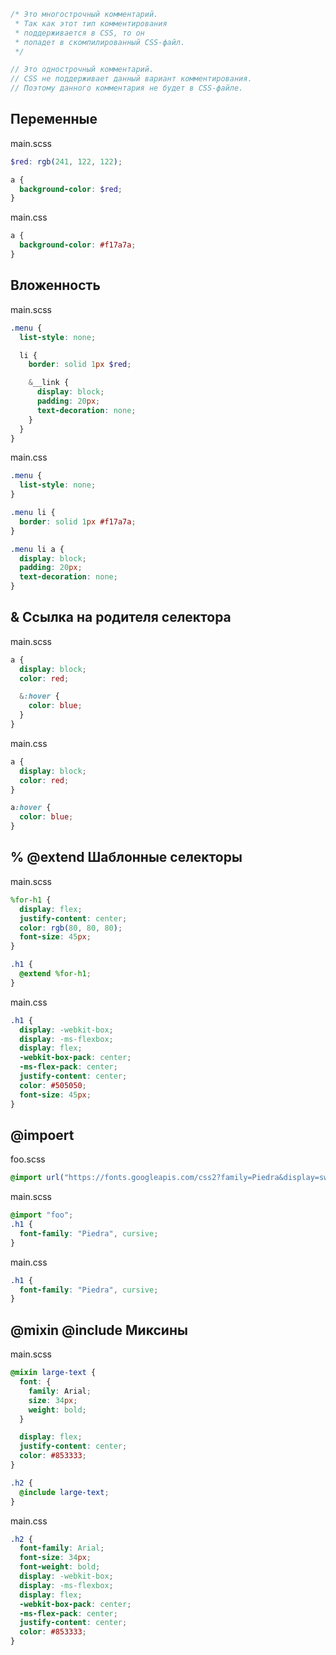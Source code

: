 ```scss
/* Это многострочный комментарий.
 * Так как этот тип комментирования
 * поддерживается в CSS, то он
 * попадет в скомпилированный CSS-файл.
 */

// Это однострочный комментарий.
// CSS не поддерживает данный вариант комментирования.
// Поэтому данного комментария не будет в CSS-файле.
```

## Переменные

main.scss

```scss
$red: rgb(241, 122, 122);

a {
  background-color: $red;
}
```

main.css

```css
a {
  background-color: #f17a7a;
}
```

## Вложенность

main.scss

```scss
.menu {
  list-style: none;

  li {
    border: solid 1px $red;

    &__link {
      display: block;
      padding: 20px;
      text-decoration: none;
    }
  }
}
```

main.css

```css
.menu {
  list-style: none;
}

.menu li {
  border: solid 1px #f17a7a;
}

.menu li a {
  display: block;
  padding: 20px;
  text-decoration: none;
}
```

## & Ссылка на родителя селектора

main.scss

```scss
a {
  display: block;
  color: red;

  &:hover {
    color: blue;
  }
}
```

main.css

```css
a {
  display: block;
  color: red;
}

a:hover {
  color: blue;
}
```

## % @extend Шаблонные селекторы

main.scss

```scss
%for-h1 {
  display: flex;
  justify-content: center;
  color: rgb(80, 80, 80);
  font-size: 45px;
}

.h1 {
  @extend %for-h1;
}
```

main.css

```css
.h1 {
  display: -webkit-box;
  display: -ms-flexbox;
  display: flex;
  -webkit-box-pack: center;
  -ms-flex-pack: center;
  justify-content: center;
  color: #505050;
  font-size: 45px;
}
```

## @impoert

foo.scss

```scss
@import url("https://fonts.googleapis.com/css2?family=Piedra&display=swap");
```

main.scss

```scss
@import "foo";
.h1 {
  font-family: "Piedra", cursive;
}
```

main.css

```css
.h1 {
  font-family: "Piedra", cursive;
}
```

## @mixin @include Миксины

main.scss

```scss
@mixin large-text {
  font: {
    family: Arial;
    size: 34px;
    weight: bold;
  }

  display: flex;
  justify-content: center;
  color: #853333;
}

.h2 {
  @include large-text;
}
```

main.css

```css
.h2 {
  font-family: Arial;
  font-size: 34px;
  font-weight: bold;
  display: -webkit-box;
  display: -ms-flexbox;
  display: flex;
  -webkit-box-pack: center;
  -ms-flex-pack: center;
  justify-content: center;
  color: #853333;
}
```

